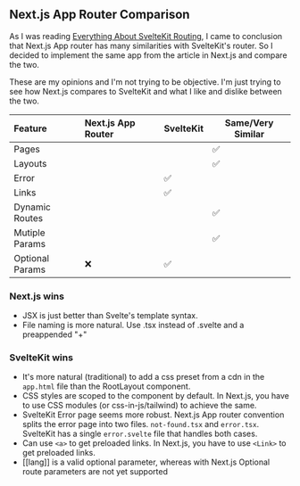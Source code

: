 ## Next.js App Router Comparison

As I was reading [Everything About SvelteKit Routing](https://joyofcode.xyz/sveltekit-routing), I came to conclusion that Next.js App router has many similarities with SvelteKit's router. So I decided to implement the same app from the article in Next.js and compare the two.

These are my opinions and I'm not trying to be objective. I'm just trying to see how Next.js compares to SvelteKit and what I like and dislike between the two.

| Feature         | Next.js App Router | SvelteKit          | Same/Very Similar  |
| :-------------- | :----------------- | :----------------- | ------------------ |
| Pages           |                    |                    | :white_check_mark: |
| Layouts         |                    |                    | :white_check_mark: |
| Error           |                    | :white_check_mark: |
| Links           |                    | :white_check_mark: |                    |
| Dynamic Routes  |                    |                    | :white_check_mark: |
| Mutiple Params  |                    |                    | :white_check_mark: |
| Optional Params | :x:                | :white_check_mark: |                    |

### Next.js wins

- JSX is just better than Svelte's template syntax.
- File naming is more natural. Use .tsx instead of .svelte and a preappended "+"

### SvelteKit wins

- It's more natural (traditional) to add a css preset from a cdn in the `app.html` file than the RootLayout component.
- CSS styles are scoped to the component by default. In Next.js, you have to use CSS modules (or css-in-js/tailwind) to achieve the same.
- SvelteKit Error page seems more robust. Next.js App router convention splits the error page into two files. `not-found.tsx` and `error.tsx`. SvelteKit has a single `error.svelte` file that handles both cases.
- Can use `<a>` to get preloaded links. In Next.js, you have to use `<Link>` to get preloaded links.
- [[lang]] is a valid optional parameter, whereas with Next.js Optional route parameters are not yet supported
